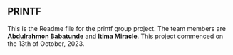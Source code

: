 ## PRINTF

This is the Readme file for the printf group project.
The team members are [**Abdulrahmon Babatunde**](https://github.com/abdulrahmonbb/) and **Itima Miracle**.
This project commenced on the 13th of October, 2023.


